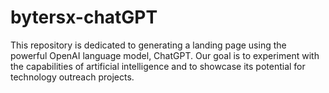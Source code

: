 # bytersx-chatGPT
This repository is dedicated to generating a landing page using the powerful OpenAI language model, ChatGPT. Our goal is to experiment with the capabilities of artificial intelligence and to showcase its potential for technology outreach projects. 
